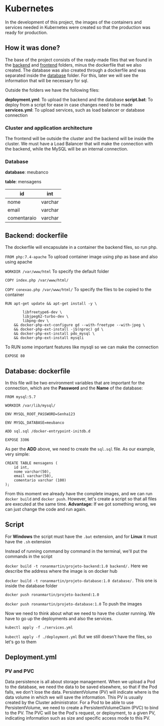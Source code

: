 # Kubernetes

In the development of this project, the images of the containers and services needed in Kubernetes were created so that the production was ready for production.

## **How it was done?**

The base of the project consists of the ready-made files that we found in the [backend](https://github.com/RonanMartin/k8s-projeto1-dio/tree/main/backend) and [frontend](https://github.com/RonanMartin/k8s-projeto1-dio/tree/main/frontend) folders, minus the dockerfile that we also created.
The database was also created through a dockerfile and was separated inside the [database](https://github.com/RonanMartin/k8s-projeto1-dio/tree/main/database) folder. For this, later we will see the information that will be necessary for sql.

Outside the folders we have the following files:

**deployment.yml**: To upload the backend and the database
**script.bat**: To deploy from a script for ease in case changes need to be made  
**services.yml**: To upload services, such as load balancer or database connection

### **Cluster and application architecture**

The frontend will be outside the cluster and the backend will be inside the cluster. We must have a Load Balancer that will make the connection with the backend, while the MySQL will be an internal connection.

### **Database**

**database**: meubanco

**table**: mensagens

| id          | int     |
| ----------- | ------- |
| nome        | varchar |
| email       | varchar |
| comentaraio | varchar |

## **Backend: dockerfile**

The dockerfile will encapsulate in a container the backend files, so run php.

`FROM php:7.4-apache` To upload container image using php as base and also using apache

`WORKDIR /var/www/html` To specify the default folder

`COPY index.php /var/www/html/`

`COPY conexao.php /var/www/html/` To specify the files to be copied to the container

```
RUN apt-get update && apt-get install -y \

        libfreetype6-dev \
        libjpeg62-turbo-dev \
        libpng-dev \
    && docker-php-ext-configure gd --with-freetype --with-jpeg \
    && docker-php-ext-install -j$(nproc) gd \
    && docker-php-ext-install pdo_mysql \
    && docker-php-ext-install mysqli
```

To RUN some important features like mysqli so we can make the connection

`EXPOSE 80`

## **Database: dockerfile**

In this file will be two environment variables that are important for the connection, which are the **Password** and the **Name** of the database:

```
FROM mysql:5.7

WORKDIR /var/lib/mysql/

ENV MYSQL_ROOT_PASSWORD=Senha123

ENV MYSQL_DATABASE=meubanco

ADD sql.sql /docker-entrypoint-initdb.d

EXPOSE 3306
```

As per the **ADD** above, we need to create the `sql.sql` file. As our example, very simple:

```
CREATE TABLE mensagens (
    id int,
    nome varchar(50),
    email varchar(50),
    comentario varchar (100)
);
```

From this moment we already have the complete images, and we can run `docker build` and `docker push`. However, let's create a script so that all files are executed at the same time. **Advantage:** If we got something wrong, we can just change the code and run again.

## **Script**

For **Windows** the script must have the `.bat` extension, and for **Linux** it must have the `.sh` extension

Instead of running command by command in the terminal, we'll put the commands in the script

`docker build -t ronanmartin/projeto-backend:1.0 backend/.` Here we describe the address where the image is on docker hub

`docker build -t ronanmartin/projeto-database:1.0 database/.` This one is inside the database folder

`docker push ronanmartin/projeto-backend:1.0`

`docker push ronanmartin/projeto-database:1.0` To push the images

Now we need to think about what we need to have the cluster running. We have to go up the deployments and also the services.

`kubectl apply -f ./services.yml`

`kubectl apply -f ./deployment.yml` But we still doesn't have the files, so let's go to them

## **Deployment.yml**

### PV and PVC

Data persistence is all about storage management. When we upload a Pod to the database, we need the data to be saved elsewhere, so that if the Pod falls, we don't lose the data.
PersistentVolume (PV) will indicate where is the data volume in which we will save the information. This PV is usually created by the Cluster administrator.
For a Pod to be able to use PersistentVolume, we need to create a PersistentVolumeClaim (PVC) to bind to the PV. The PVC will be the Pod's request, or deployment, to a given PV, indicating information such as size and specific access mode to this PV.

